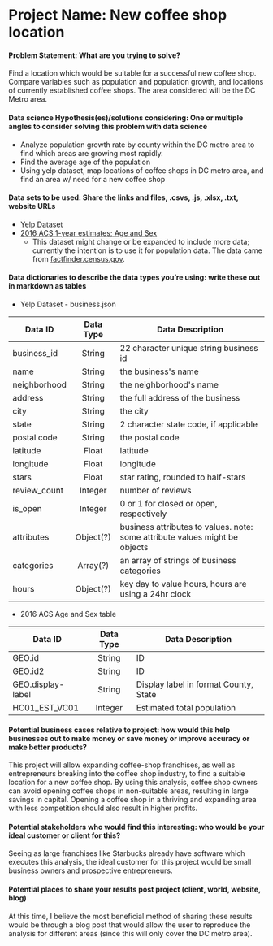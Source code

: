 # Project Name: New coffee shop location
#### Problem Statement: What are you trying to solve?
Find a location which would be suitable for a successful new coffee shop. Compare variables such as population and population growth, and locations of currently established coffee shops. The area considered will be the DC Metro area.

#### Data science Hypothesis(es)/solutions considering: One or multiple angles to consider solving this problem with data science  
- Analyze population growth rate by county within the DC metro area to find which areas are growing most rapidly.
- Find the average age of the population
- Using yelp dataset, map locations of coffee shops in DC metro area, and find an area w/ need for a new coffee shop

#### Data sets to be used: Share the links and files, .csvs, .js, .xlsx, .txt, website URLs
- [Yelp Dataset](https://www.yelp.com/dataset)
- [2016 ACS 1-year estimates; Age and Sex](Part2_Proposal/DatasetsForProject/sex_and_age/)
    - This dataset might change or be expanded to include more data; currently the intention is to use it for population data. The data came from [factfinder.census.gov](https://factfinder.census.gov/faces/nav/jsf/pages/download_center.xhtml).

#### Data dictionaries to describe the data types you’re using: write these out in markdown as tables 
- Yelp Dataset - business.json

|Data ID      |Data Type|Data Description                                                           |
|-------------|:-------:|---------------------------------------------------------------------------|
|business_id  |String   |22 character unique string business id                                     |
|name         |String   |the business's name                                                        |
|neighborhood |String   |the neighborhood's name                                                    |
|address      |String   |the full address of the business                                           |
|city         |String   |the city                                                                   |
|state        |String   |2 character state code, if applicable                                      |
|postal code  |String   |the postal code                                                            |
|latitude     |Float    |latitude                                                                   |
|longitude    |Float    |longitude                                                                  |
|stars        |Float    |star rating, rounded to half-stars                                         |
|review_count |Integer  |number of reviews                                                          |
|is_open      |Integer  |0 or 1 for closed or open, respectively                                    |
|attributes   |Object(?)|business attributes to values. note: some attribute values might be objects|
|categories   |Array(?) |an array of strings of business categories                                 |
|hours        |Object(?)|key day to value hours, hours are using a 24hr clock                       |


- 2016 ACS Age and Sex table

|Data ID|Data Type|Data Description|
|-----------------|:-----:|-------------------------------------|
|GEO.id           |String |ID                                   |
|GEO.id2          |String |ID                                   |
|GEO.display-label|String |Display label in format County, State|
|HC01_EST_VC01    |Integer|Estimated total population           |

#### Potential business cases relative to project: how would this help businesses out to make money or save money or improve accuracy or make better products?
This project will allow expanding coffee-shop franchises, as well as entrepreneurs breaking into the coffee shop industry, to find a suitable location for a new coffee shop. By using this analysis, coffee shop owners can avoid opening coffee shops in non-suitable areas, resulting in large savings in capital. Opening a coffee shop in a thriving and expanding area with less competition should also result in higher profits.

#### Potential stakeholders who would find this interesting: who would be your ideal customer or client for this?
Seeing as large franchises like Starbucks already have software which executes this analysis, the ideal customer for this project would be small business owners and prospective entrepreneurs.

#### Potential places to share your results post project (client, world, website, blog)
At this time, I believe the most beneficial method of sharing these results would be through a blog post that would allow the user to reproduce the analysis for different areas (since this will only cover the DC metro area).
